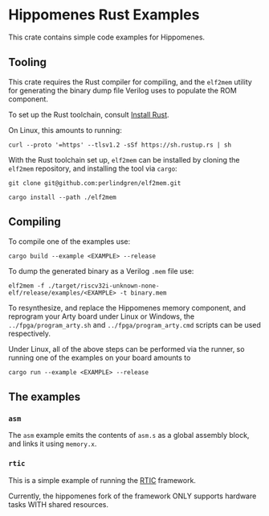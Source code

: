 # Hippomenes Rust Examples

This crate contains simple code examples for Hippomenes.

## Tooling

This crate requires the Rust compiler for compiling, and the ``elf2mem`` utility for generating the binary dump file Verilog uses to populate the ROM component.

To set up the Rust toolchain, consult [Install Rust](https://www.rust-lang.org/tools/install).

On Linux, this amounts to running:

```shell
curl --proto '=https' --tlsv1.2 -sSf https://sh.rustup.rs | sh
```

With the Rust toolchain set up, ``elf2mem`` can be installed by cloning the ``elf2mem`` repository, and installing the tool via ``cargo``:

```shell
git clone git@github.com:perlindgren/elf2mem.git
```

```shell
cargo install --path ./elf2mem
```

## Compiling

To compile one of the examples use:

```shell
cargo build --example <EXAMPLE> --release
```

To dump the generated binary as a Verilog ``.mem`` file use:

```shell
elf2mem -f ./target/riscv32i-unknown-none-elf/release/examples/<EXAMPLE> -t binary.mem 
```

To resynthesize, and replace the Hippomenes memory component, and reprogram your Arty board under Linux or Windows, the ``../fpga/program_arty.sh`` and ``../fpga/program_arty.cmd`` scripts can be used respectively.

Under Linux, all of the above steps can be performed via the runner, so running one of the examples on your board amounts to

```shell
cargo run --example <EXAMPLE> --release
```

## The examples

### ``asm``

The ``asm`` example emits the contents of ``asm.s`` as a global assembly block, and links it using ``memory.x``.

### ``rtic``

This is a simple example of running the [RTIC](https://github.com/rtic-rs/rtic) framework.

Currently, the hippomenes fork of the framework ONLY supports hardware tasks WITH shared resources.
